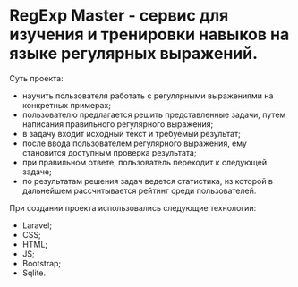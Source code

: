 # RegExp Master - сервис для изучения и тренировки навыков на языке регулярных выражений.

Суть проекта:
- научить пользователя работать с регулярными выражениями на конкретных примерах;
- пользователю предлагается решить представленные задачи, путем написания правильного регулярного выражения;
- в задачу входит исходный текст  и требуемый  результат;
- после ввода пользователем регулярного выражения, ему становится доступным проверка результата;
- при правильном ответе, пользователь переходит к следующей задаче;
- по результатам решения задач ведется статистика, из которой в дальнейшем рассчитывается рейтинг среди пользователей.
  
При создании проекта использовались следующие технологии:
- Laravel;
- CSS;
- HTML;
- JS;
- Bootstrap;
- Sqlite.

